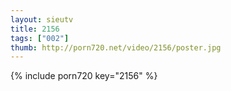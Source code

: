 ```yaml
--- 
layout: sieutv
title: 2156
tags: ["002"]
thumb: http://porn720.net/video/2156/poster.jpg
---
```

{% include porn720 key="2156" %} 
